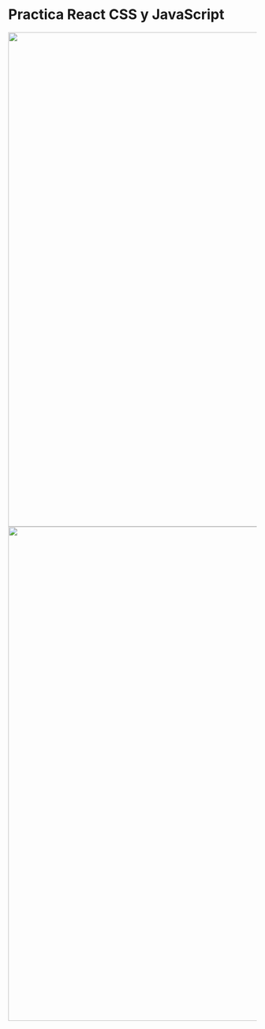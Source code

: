 <h1>Practica React CSS y JavaScript</h1>

<p align="center">
  <img src="https://i.ibb.co/cwrsnbb/Foto1.png" width="1000">
  <img src="https://i.ibb.co/h78tvkH/FOTO2.png" width="1000">
</p>

